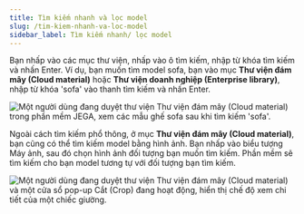 ```yaml
---
title: Tìm kiếm nhanh và lọc model
slug: /tim-kiem-nhanh-va-loc-model
sidebar_label: Tìm kiếm nhanh/ lọc model
---
```


Bạn nhấp vào các mục thư viện, nhấp vào ô tìm kiếm, nhập từ khóa tìm kiếm và nhấn Enter. Ví dụ, bạn muốn tìm model sofa, bạn vào mục **Thư viện đám mây (Cloud material)** hoặc **Thư viện doanh nghiệp (Enterprise library)**, nhập từ khóa 'sofa' vào thanh tìm kiếm và nhấn Enter.

![Một người dùng đang duyệt thư viện Thư viện đám mây (Cloud material) trong phần mềm JEGA, xem các mẫu ghế sofa sau khi tìm kiếm 'sofa'.](https://storage.googleapis.com/jegavn_kb/image_jegavn/39.1.png)

Ngoài cách tìm kiếm phổ thông, ở mục **Thư viện đám mây (Cloud material)**, bạn cũng có thể tìm kiếm model bằng hình ảnh. Bạn nhấp vào biểu tượng Máy ảnh, sau đó chọn hình ảnh đối tượng bạn muốn tìm kiếm. Phần mềm sẽ tìm kiếm cho bạn model tương tự với đối tượng bạn tìm kiếm.

![Một người dùng đang duyệt thư viện Thư viện đám mây (Cloud material) và một cửa sổ pop-up Cắt (Crop) đang hoạt động, hiển thị chế độ xem chi tiết của một chiếc giường.](https://storage.googleapis.com/jegavn_kb/image_jegavn/39.2.png)